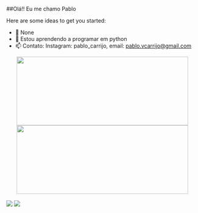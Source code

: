 ##Olá!! Eu me chamo Pablo


Here are some ideas to get you started:

- 🔭 None
- 🌱 Estou aprendendo a programar em python 
- 📫 Contato: Instagram: pablo_carrijo, email: pablo.vcarrijo@gmail.com

<div align="center">
  <a href="https://github.com/katcarrijo">
  <img height="180em" width="450em" src="https://github-readme-stats.vercel.app/api?username=katcarrijo&show_icons=true&theme=tokyonight&include_all_commits=true&count_private=true"/>
  <img height="180em" width="450em" src="https://github-readme-stats.vercel.app/api/top-langs/?username=katcarrijo&layout=compact&langs_count=7&theme=tokyonight"/>
</div>

<div style="display: inline_block"><br>
  <a href="https://instagram.com/https://www.instagram.com/pablo_carrijo/" target="_blank"><img src="https://img.shields.io/badge/-Instagram-%23E4405F?style=for-the-badge&logo=instagram&logoColor=black" target="_blank"></a>
  <a href = "mailto:pablo.vcarrijo@gmail.com"><img src="https://img.shields.io/badge/-Gmail-%23333?style=for-the-badge&logo=gmail&logoColor=red" target="_blank"></a>

</div>
